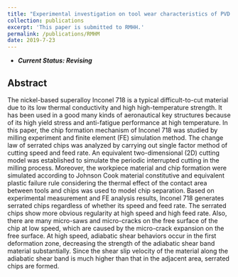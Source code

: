 ```yaml
---
title: "Experimental investigation on tool wear characteristics of PVD and CVD coatings during face milling of Ti-6242S and Ti-555 titanium alloys"
collection: publications
excerpt: 'This paper is submitted to RMHH.'
permalink: /publications/RMHM
date: 2019-7-23
---
```

* ***Current Status: Revising***

## Abstract
The nickel-based superalloy Inconel 718 is a typical difficult-to-cut material due to its low thermal conductivity and high high-temperature strength. It has been used in a good many kinds of aeronautical key structures because of its high yield stress and
anti-fatigue performance at high temperature. In this paper, the chip formation mechanism of Inconel 718 was studied by milling experiment and finite element (FE) simulation method. The change law of serrated chips was analyzed by carrying out single factor method of cutting speed and feed rate. An equivalent two-dimensional (2D) cutting model was established to simulate the periodic interrupted cutting in the milling process. Moreover, the workpiece material and chip formation were simulated according to Johnson Cook material constitutive and equivalent plastic failure rule considering the thermal effect of the contact area between tools and chips was used to model chip separation. Based on experimental measurement and FE analysis results, Inconel 718 generates serrated chips regardless of whether its speed and feed rate. The serrated chips show more obvious regularity at high speed and high feed rate. Also, there are many micro-saws and micro-cracks on the free surface of the chip at low speed, which are caused by the micro-crack expansion on the free surface. At high speed,
adiabatic shear behaviors occur in the first deformation zone, decreasing the strength of the adiabatic shear band material substantially. Since the shear slip velocity of the material along the adiabatic shear band is much higher than that in the adjacent area, serrated chips are formed.
